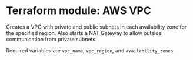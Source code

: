# Terraform module: AWS VPC

Creates a VPC with private and public subnets in each availability zone for the specified region.  Also starts a NAT Gateway to allow outside communication from private subnets.

Required variables are `vpc_name`, `vpc_region`, and `availability_zones`.
